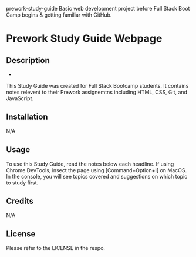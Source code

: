 prework-study-guide
Basic web development project before Full Stack Boot Camp begins &amp; getting familiar with GitHub.

# Prework Study Guide Webpage

## Description
 - 
 This Study Guide was created for Full Stack Bootcamp students. It contains notes relevent to their Prework assignemtns including HTML, CSS, Git, and JavaScript. 

## Installation

N/A

## Usage

To use this Study Guide, read the notes below each headline. If using Chrome DevTools, insect the page using [Command+Option+I] on MacOS. In the console, you will see topics covered and suggestions on which topic to study first. 

## Credits

N/A

## License

Please refer to the LICENSE in the respo. 